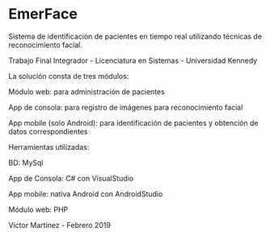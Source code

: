 # EmerFace
Sistema de identificación de pacientes en tiempo real utilizando técnicas de reconocimiento facial. 


Trabajo Final Integrador - Licenciatura en Sistemas - Universidad Kennedy

La solución consta de tres módulos:

  Módulo web: para administración de pacientes
  
  App de consola: para registro de imágenes para reconocimiento facial
  
  App mobile (solo Android): para identificación de pacientes y obtención de datos correspondientes
  
  
  Herramientas utilizadas:
  
  BD: MySql
  
  App de Consola: C# con VisualStudio
  
  App mobile: nativa Android con AndroidStudio
  
  Módulo web: PHP
  
  

Victor Martinez - Febrero 2019
